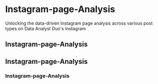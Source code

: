 # Instagram-page-Analysis
Unlocking the data-driven Instagram page analysis across various post types on Data Analyst Duo's Instagram 
## Instagram-page-Analysis

## Instagram-page-Analysis

### Instagram-page-Analysis
